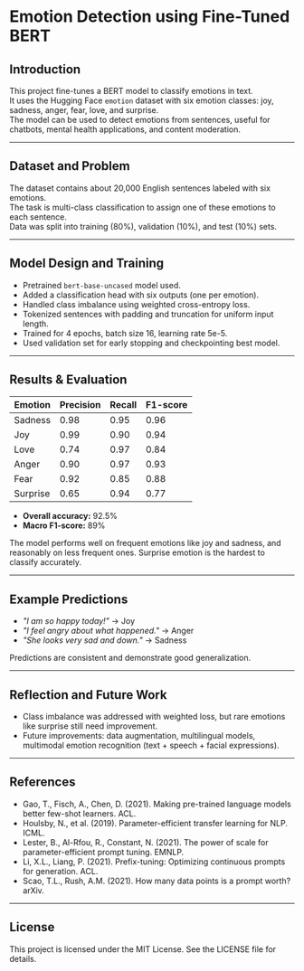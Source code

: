# Emotion Detection using Fine-Tuned BERT

## Introduction
This project fine-tunes a BERT model to classify emotions in text.  
It uses the Hugging Face `emotion` dataset with six emotion classes: joy, sadness, anger, fear, love, and surprise.  
The model can be used to detect emotions from sentences, useful for chatbots, mental health applications, and content moderation.

---

## Dataset and Problem
The dataset contains about 20,000 English sentences labeled with six emotions.  
The task is multi-class classification to assign one of these emotions to each sentence.  
Data was split into training (80%), validation (10%), and test (10%) sets.

---

## Model Design and Training
- Pretrained `bert-base-uncased` model used.  
- Added a classification head with six outputs (one per emotion).  
- Handled class imbalance using weighted cross-entropy loss.  
- Tokenized sentences with padding and truncation for uniform input length.  
- Trained for 4 epochs, batch size 16, learning rate 5e-5.  
- Used validation set for early stopping and checkpointing best model.

---

## Results & Evaluation

| Emotion  | Precision | Recall | F1-score |
| -------- | --------- | ------ | -------- |
| Sadness  | 0.98      | 0.95   | 0.96     |
| Joy      | 0.99      | 0.90   | 0.94     |
| Love     | 0.74      | 0.97   | 0.84     |
| Anger    | 0.90      | 0.97   | 0.93     |
| Fear     | 0.92      | 0.85   | 0.88     |
| Surprise | 0.65      | 0.94   | 0.77     |

- **Overall accuracy:** 92.5%  
- **Macro F1-score:** 89%  

The model performs well on frequent emotions like joy and sadness, and reasonably on less frequent ones. Surprise emotion is the hardest to classify accurately.

---

## Example Predictions
- *"I am so happy today!"* → Joy  
- *"I feel angry about what happened."* → Anger  
- *"She looks very sad and down."* → Sadness  

Predictions are consistent and demonstrate good generalization.

---

## Reflection and Future Work
- Class imbalance was addressed with weighted loss, but rare emotions like surprise still need improvement.  
- Future improvements: data augmentation, multilingual models, multimodal emotion recognition (text + speech + facial expressions).  

---

## References
- Gao, T., Fisch, A., Chen, D. (2021). Making pre-trained language models better few-shot learners. ACL.  
- Houlsby, N., et al. (2019). Parameter-efficient transfer learning for NLP. ICML.  
- Lester, B., Al-Rfou, R., Constant, N. (2021). The power of scale for parameter-efficient prompt tuning. EMNLP.  
- Li, X.L., Liang, P. (2021). Prefix-tuning: Optimizing continuous prompts for generation. ACL.  
- Scao, T.L., Rush, A.M. (2021). How many data points is a prompt worth? arXiv.

---

## License
This project is licensed under the MIT License. See the LICENSE file for details.
